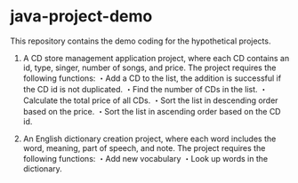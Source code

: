 # java-project-demo
This repository contains the demo coding for the hypothetical projects.

1. A CD store management application project, where each CD contains an id, type, singer, number of songs, and price. 
The project requires the following functions:
  ・Add a CD to the list, the addition is successful if the CD id is not duplicated.
  ・Find the number of CDs in the list.
  ・Calculate the total price of all CDs.
  ・Sort the list in descending order based on the price.
  ・Sort the list in ascending order based on the CD id.
  
2. An English dictionary creation project, where each word includes the word, meaning, part of speech, and note. 
The project requires the following functions:
  ・Add new vocabulary
  ・Look up words in the dictionary.
